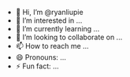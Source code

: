 - 👋 Hi, I’m @ryanliupie
- 👀 I’m interested in ...
- 🌱 I’m currently learning ...
- 💞️ I’m looking to collaborate on ...
- 📫 How to reach me ...
- 😄 Pronouns: ...
- ⚡ Fun fact: ...

<!---
ryanliupie/ryanliupie is a ✨ special ✨ repository because its `README.md` (this file) appears on your GitHub profile.
You can click the Preview link to take a look at your changes.
--->
